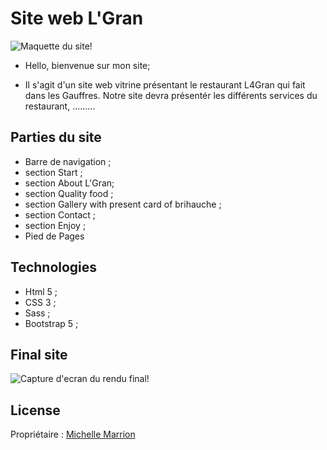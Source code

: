 
# Site web L'Gran

![Maquette du site!](/images/maquette-site.jpg "Screenshot du projet site web \"L'Gran\"")
- Hello, bienvenue sur mon site;

- Il s'agit d'un site web vitrine présentant le restaurant L4Gran qui fait dans les Gauffres. Notre site devra présentér les différents services du restaurant, .........

## Parties du site
 - Barre de navigation ;
 - section Start ;
 - section About L'Gran;
 - section Quality food ;
 - section Gallery  with present card of brihauche ;
 - section Contact ;
 - section Enjoy ;
 - Pied de Pages

## Technologies

 - Html 5 ;
 - CSS 3 ;
 - Sass ;
 - Bootstrap 5 ;

## Final site
![Capture d'ecran du rendu final!](/images/L-Gran-site-ok.png "Screenshot du projet site web \"L'Gran\"")
## License
Propriétaire : [Michelle Marrion](https://github.com/michelle-marrion/)